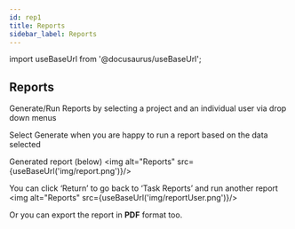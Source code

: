 ```yaml
---
id: rep1
title: Reports
sidebar_label: Reports
---
```


import useBaseUrl from '@docusaurus/useBaseUrl';

## Reports

Generate/Run Reports by selecting a project and an individual user via drop down menus

Select Generate when you are happy to run a report based on the data selected


Generated report (below)
<img alt="Reports" src={useBaseUrl('img/report.png')}/>

You can click ‘Return’ to go back to ‘Task Reports’ and run another report
<img alt="Reports" src={useBaseUrl('img/reportUser.png')}/>

Or you can export the report in **PDF** format too.